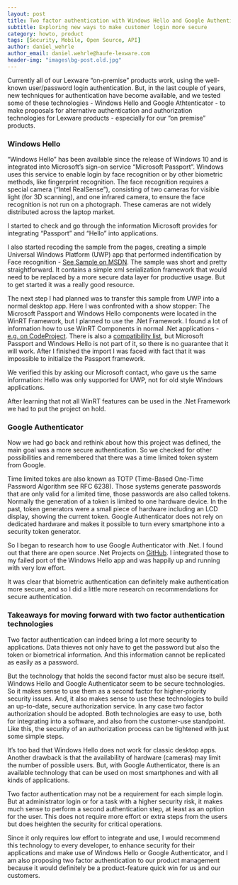 ```yaml
---
layout: post
title: Two factor authentication with Windows Hello and Google Authenticator 
subtitle: Exploring new ways to make customer login more secure
category: howto, product
tags: [Security, Mobile, Open Source, API]
author: daniel_wehrle
author_email: daniel.wehrle@haufe-lexware.com
header-img: "images\bg-post.old.jpg"
---
```


Currently all of our Lexware “on-premise” products work, using the well-known user/password login authentication. But, in the last couple of years, new techniques for authentication have become available, and we tested some of these technologies - Windows Hello and Google Athtenticator - to make proposals for alternative authentication and authorization technologies for Lexware products - especially for our “on premise” products.

### Windows Hello

“Windows Hello” has been available since the release of Windows 10 and is integrated into Microsoft’s sign-on service “Microsoft Passport”. Windows uses this service to enable login by face recognition or by other biometric methods, like fingerprint recognition. The face recognition requires a special camera (“Intel RealSense”), consisting of two cameras for visible light (for 3D scanning), and one infrared camera, to ensure the face recognition is not run on a photograph. These cameras are not widely distributed across the laptop market.

I started to check and go through the information Microsoft provides for integrating “Passport” and “Hello” into applications.

I also started recoding the sample from the pages, creating a simple Universal Windows Platform (UWP) app that performed indentification by Face recognition - [See Sample on MSDN](https://msdn.microsoft.com/en-us/windows/uwp/security/microsoft-passport-login-auth-service). The sample was short and pretty straightforward. It contains a simple xml serialization framework that would need to be replaced by a more secure data layer for productive usage. But to get started it was a really good resource.

The next step I had planned was to transfer this sample from UWP into a normal desktop app. Here I was confronted with a show stopper: The Microsoft Passport and Windows Hello components were located in the WinRT Framework, but I planned to use the .Net Framework. I found a lot of information how to use WinRT Components in normal .Net applications - [e.g. on CodeProject](http://www.codeproject.com/Articles/457335/How-to-call-WinRT-APIs-from-NET-desktop-apps). There is also a [compatibility list](https://msdn.microsoft.com/en-us/library/windows/desktop/dn554295(v=vs.85).aspx), but Microsoft Passport and Windows Hello is not part of it, so there is no guarantee that it will work. After I finished the import I was faced with fact that it was impossible to initialize the Passport framework. 

We verified this by asking our Microsoft contact, who gave us the same information: Hello was only supported for UWP, not for old style Windows applications.

After learning that not all WinRT features can be used in the .Net Framework we had to put the project on hold.

### Google Authenticator

Now we had go back and rethink about how this project was defined, the main goal was a more secure authentication. So we checked for other possibilities and remembered that there was a time limited token system from Google. 

Time limited tokes are also known as TOTP (Time-Based One-Time Password Algorithm see RFC 6238). Those systems generate passwords that are only valid for a limited time, those passwords are also called tokens. Normally the generation of a token is limited to one hardware device. In the past, token generators were a small piece of hardware including an LCD display, showing the current token. Google Authenticator does not rely on dedicated hardware and makes it possible to turn every smartphone into a security token generator.

So I began to research how to use Google Authenticator with .Net. I found out that there are open source .Net Projects on [GitHub](https://github.com/brandonpotter/GoogleAuthenticator). I integrated those to my failed port of the Windows Hello app and was happily up and running with very low effort.

It was clear that biometric authentication can definitely make authentication more secure, and so I did a little more research on recommendations for secure authentication. 

### Takeaways for moving forward with two factor authentication technologies

Two factor authentication can indeed bring a lot more security to applications. Data thieves not only have to get the password but also the token or biometrical information. And this information cannot be replicated as easily as a password.  

But the technology that holds the second factor must also be secure itself. Windows Hello and Google Authenticator seem to be secure technologies. So it makes sense to use them as a second factor for higher-priority security issues. And, it also makes sense to use these technologies to build an up-to-date, secure authorization service. In any case two factor authorization should be adopted. Both technologies are easy to use, both for integrating into a software, and also from the customer-use standpoint. Like this, the security of an authorization process can be tightened with just some simple steps. 

It’s too bad that Windows Hello does not work for classic desktop apps. Another drawback is that the availability of hardware (cameras) may limit the number of possible users. But, with Google Authenticator, there is an available technology that can be used on most smartphones and with all kinds of applications.

Two factor authentication may not be a requirement for each simple login. But at administrator login or for a task with a higher security risk, it makes much sense to perform a second authentication step, at least as an option for the user. This does not require more effort or extra steps from the users but does heighten the security for critical operations. 

Since it only requires low effort to integrate and use, I would recommend this technology to every developer, to enhance security for their applications and make use of Windows Hello or Google Authenticator, and I am also proposing two factor authentication to our product management because it would definitely be a product-feature quick win for us and our customers.
